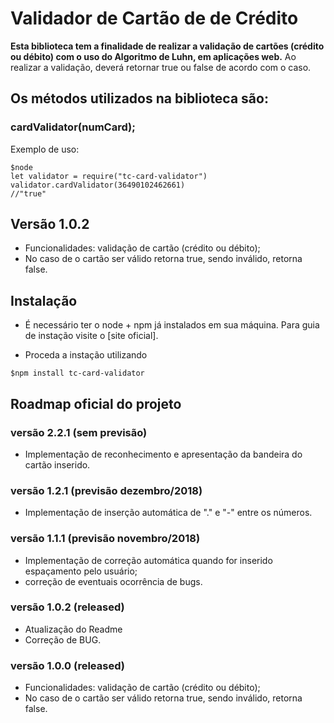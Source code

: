 # Validador de Cartão de de Crédito

**Esta biblioteca tem a finalidade de realizar a validação de cartões (crédito ou débito) com o uso do Algoritmo de Luhn, em aplicações web.** Ao realizar a validação, deverá retornar true ou false de acordo com o caso.

## Os métodos utilizados na biblioteca são:

### cardValidator(numCard);

Exemplo de uso:

```
$node
let validator = require("tc-card-validator")
validator.cardValidator(36490102462661)
//"true"
```

## Versão 1.0.2

* Funcionalidades: validação de cartão (crédito ou débito);
* No caso de o cartão ser válido retorna true, sendo inválido, retorna false.

## Instalação

* É necessário ter o node + npm já instalados em sua máquina. Para guia de instação visite o [site oficial].

* Proceda a instação utilizando

```
$npm install tc-card-validator
```

## Roadmap oficial do projeto

### versão 2.2.1 (sem previsão)

* Implementação de reconhecimento e apresentação da bandeira do cartão inserido.

### versão 1.2.1 (previsão dezembro/2018)

* Implementação de inserção automática de "." e "-" entre os números.

### versão 1.1.1 (previsão novembro/2018)

* Implementação de correção automática quando for inserido espaçamento pelo usuário;
* correção de eventuais ocorrência de bugs.

### versão 1.0.2 (released)

* Atualização do Readme
* Correção de BUG.

### versão 1.0.0 (released)

* Funcionalidades: validação de cartão (crédito ou débito);
* No caso de o cartão ser válido retorna true, sendo inválido, retorna false.
